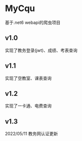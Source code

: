 # MyCqu
基于.net6 webapi的爬虫项目

## v1.0
实现了教务登录(jwt)、成绩、考表查询

## v1.1
实现了空教室、课表查询

## v1.2
实现了一卡通、电费查询

## v1.3
2022/05/11 教务网认证更新